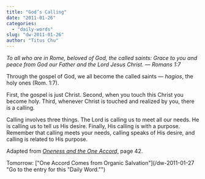 ```yaml
---
title: "God’s Calling"
date: "2011-01-26"
categories: 
  - "daily-words"
slug: "dw-2011-01-26"
author: "Titus Chu"
---
```


_To all who are in Rome, beloved of God, the called saints: Grace to you and peace from God our Father and the Lord Jesus Christ. — Romans 1:7_

Through the gospel of God, we all become the called saints — _hagios_, the holy ones (Rom. 1:7).

First, the gospel is just Christ. Second, when you touch this Christ you become holy. Third, whenever Christ is touched and realized by you, there is a calling.

Calling involves three things. The Lord is calling us to meet all our needs. He is calling us to tell us His desire. Finally, His calling is with a purpose. Remember that calling meets your needs, calling speaks of His desire, and calling is related to His purpose.

Adapted from _[Oneness and the One Accord,](/book-oneness "Go to the listing for this book.")_ page 42.

Tomorrow: ["One Accord Comes from Organic Salvation"](/dw-2011-01-27 "Go to the entry for this "Daily Word."")
